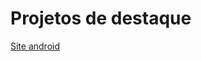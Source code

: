 # Projetos de destaque

<a href="https://rgmenezes.github.io/Estudos/Curso%20html-css/desafios/d010/" hreflang="pt-br">Site android</a>
